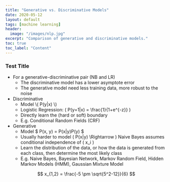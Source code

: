 ```yaml
---
title: "Generative vs. Discriminative Models"
date: 2020-05-12
layout: default
tags: [machine learning]
header:
  image: "/images/nlp.jpg"
excerpt: "Comparison of generative and discriminative models."
toc: true
toc_label: "Content"
---
```


### Test Title

* For a generative-discriminative pair (NB and LR)
  * The discriminative model has a lower asymptote error
  * The generative model need less training data, more robust to the noise
* Discriminative
  * Model \\( P(y|x) \\)
  * Logistic Regression: \( P(y=1|x) = \frac{1}{1+e^{-z}} \)
  * Directly learn the (hard or soft) boundary 
  * E.g. Conditional Random Fields (CRF)
* Generative
  * Model $ P(x, y) = P(x|y)P(y) $
  * Usually harder to model \( P(x|y) \Rightarrow \) Naive Bayes assumes conditional independence of \( x_i \)
  * Learn the distribution of the data, or how the data is generated from each class, then determine the most likely class
  * E.g. Naive Bayes, Bayesian Network, Markov Random Field, Hidden Markov Models (HMM), Gaussian Mixture Model


$$ x_{1,2} = \frac{-5 \pm \sqrt{5^2-12}}{6} $$
